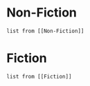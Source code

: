 # Non-Fiction
```dataview
list from [[Non-Fiction]]
```
# Fiction
```dataview
list from [[Fiction]]
```
